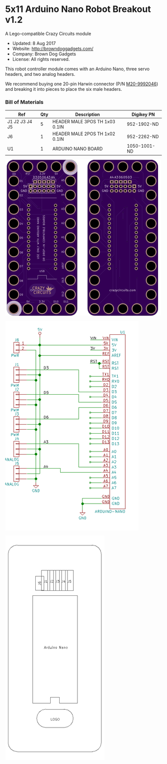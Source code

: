 <!--- start title --->
# 5x11 Arduino Nano Robot Breakout v1.2
A Lego-compatible Crazy Circuits module

- Updated: 8 Aug 2017
- Website: http://browndoggadgets.com/
- Company: Brown Dog Gadgets
- License: All rights reserved.
<!--- end title --->

This robot controller module comes with an Arduino Nano, three servo headers, and two analog headers. 

We recommend buying one 20-pin Harwin connector (P/N [M20-9992046](https://www.digikey.com/products/en?keywords=M20-9992046)) and breaking it into pieces to place the six male headers.

<!--- bom start --->
### Bill of Materials

|Ref|Qty|Description|Digikey PN|
|---|---|-----------|------|
|J1 J2 J3 J4 J5|5|HEADER MALE 3POS TH 1x03 0.1IN|952-1902-ND|
|J6|1|HEADER MALE 2POS TH 1x02 0.1IN|952-2262-ND|
|U1|1|ARDUINO NANO BOARD|1050-1001-ND|


<!--- bom end --->
![Gerber Preview](preview.png)

![Schematic](schematic.png)

![Assembly Diagram](assembly.png)



